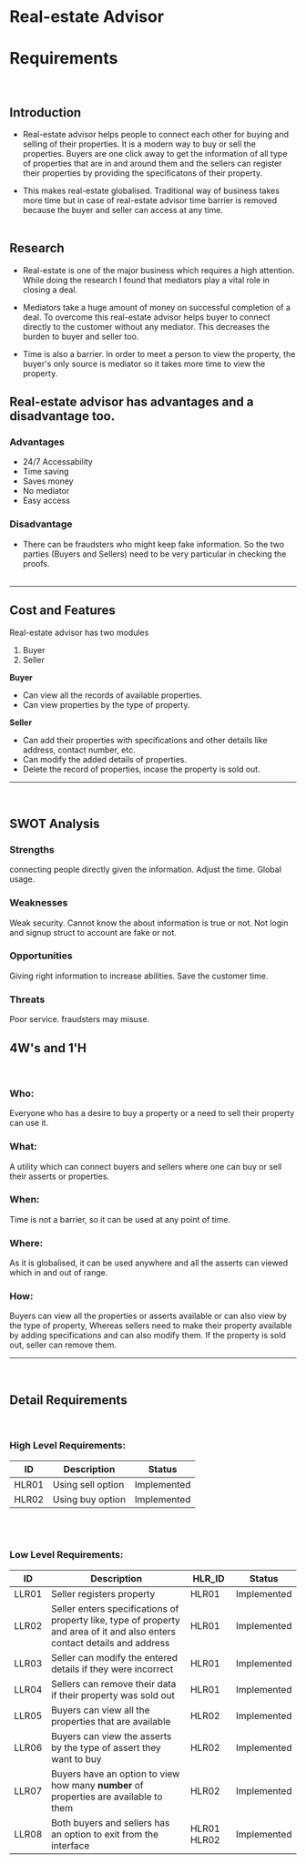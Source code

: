 
# Real-estate Advisor

# Requirements

<br>

## Introduction

- Real-estate advisor helps people to connect each other for buying and selling of their properties. It is a modern way to buy or sell the properties. Buyers are one click away to get the information of all type of properties that are in and around them and the sellers can register their properties by providing the specificatons of their property.

- This makes real-estate globalised. Traditional way of business takes more time but in case of real-estate advisor time barrier is removed because the buyer and seller can access at any time.
  <br>
  <br>

## Research

- Real-estate is one of the major business which requires a high attention. While doing the research I found that mediators play a vital role in closing a deal.

- Mediators take a huge amount of money on successful completion of a deal. To overcome this real-estate advisor helps buyer to connect directly to the customer without any mediator. This decreases the burden to buyer and seller too.

- Time is also a barrier. In order to meet a person to view the property, the buyer's only source is mediator so it takes more time to view the property.

## Real-estate advisor has advantages and a disadvantage too.

### Advantages

- 24/7 Accessability
- Time saving
- Saves money
- No mediator
- Easy access

### Disadvantage

- There can be fraudsters who might keep fake information. So the two parties (Buyers and Sellers) need to be very particular in checking the proofs.
  <br>
  <br>

---

## Cost and Features

Real-estate advisor has two modules <br>

1. Buyer
2. Seller

**Buyer**

- Can view all the records of available properties.
- Can view properties by the type of property.

**Seller**

- Can add their properties with specifications and other details like address, contact number, etc.
- Can modify the added details of properties.
- Delete the record of properties, incase the property is sold out.
  <br>

---

<br>



## SWOT Analysis

### Strengths
connecting people directly given the information.
Adjust the time.
Global usage.

### Weaknesses
Weak security.
Cannot know the about information is true or not.
Not login and signup struct to account are fake or not.
### Opportunities
Giving right information to increase abilities.
Save the customer time.
### Threats
Poor service.
fraudsters may misuse.


## 4W's and 1'H

<br>

### Who:

Everyone who has a desire to buy a property or a need to sell their property can use it.

### What:

A utility which can connect buyers and sellers where one can buy or sell their asserts or properties.

### When:

Time is not a barrier, so it can be used at any point of time.

### Where:

As it is globalised, it can be used anywhere and all the asserts can viewed which in and out of range.

### How:

Buyers can view all the properties or asserts available or can also view by the type of property, Whereas sellers need to make their property available by adding specifications and can also modify them. If the property is sold out, seller can remove them.

---

<br>

## Detail Requirements

<br>

### High Level Requirements:

| ID    | Description       | Status      |
| ----- | ----------------- | ----------- |
| HLR01 | Using sell option | Implemented |
| HLR02 | Using buy option  | Implemented |

<br>
<br>

### Low Level Requirements:

| ID    | Description                                                                                                                | HLR_ID      | Status      |
| ----- | -------------------------------------------------------------------------------------------------------------------------- | ----------- | ----------- |
| LLR01 | Seller registers property                                                                                                  | HLR01       | Implemented |
| LLR02 | Seller enters specifications of property like, type of property and area of it and also enters contact details and address | HLR01       | Implemented |
| LLR03 | Seller can modify the entered details if they were incorrect                                                               | HLR01       | Implemented |
| LLR04 | Sellers can remove their data if their property was sold out                                                               | HLR01       | Implemented |
| LLR05 | Buyers can view all the properties that are available                                                                      | HLR02       | Implemented |
| LLR06 | Buyers can view the asserts by the type of assert they want to buy                                                         | HLR02       | Implemented |
| LLR07 | Buyers have an option to view how many **number** of properties are available to them                                      | HLR02       | Implemented |
| LLR08 | Both buyers and sellers has an option to exit from the interface                                                           | HLR01 HLR02 | Implemented |
